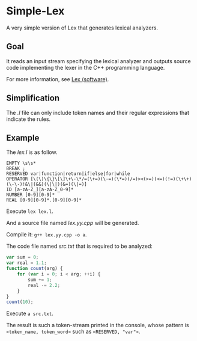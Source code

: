 # Simple-Lex

A very simple version of Lex that generates lexical analyzers.

## Goal

It reads an input stream specifying the lexical analyzer and outputs source code implementing the lexer in the C++ programming language.

For more information, see [Lex (software)](https://en.wikipedia.org/wiki/Lex_(software)).

## Simplification

The *.l* file can only include token names and their regular expressions that indicate the rules.

## Example

The *lex.l* is as follow.

```
EMPTY \s\s*
BREAK ;
RESERVED var|function|return|if|else|for|while
OPERATOR [\(\)\{\}\[\]\+\-\*/=(\+=)(\-=)(\*=)(/=)><(>=)(<=)(!=)(\+\+)(\-\-)!&\|(&&)(\|\|)(&=)(\|=)]
ID [a-zA-Z_][a-zA-Z_0-9]*
NUMBER [0-9][0-9]*
REAL [0-9][0-9]*.[0-9][0-9]*
```

Execute `lex lex.l`.

And a source file named *lex.yy.cpp* will be generated.

Compile it: `g++ lex.yy.cpp -o a`.

The code file named *src.txt* that is required to be analyzed:

```javascript
var sum = 0;
var real = 1.1;
function count(arg) {
    for (var i = 0; i < arg; ++i) {
        sum += 1;
        real -= 2.2;
    }
}
count(10);
```

Execute `a src.txt`.

The result is such a token-stream printed in the console, whose pattern is `<token_name, token_word>` such as `<RESERVED, "var">`.
